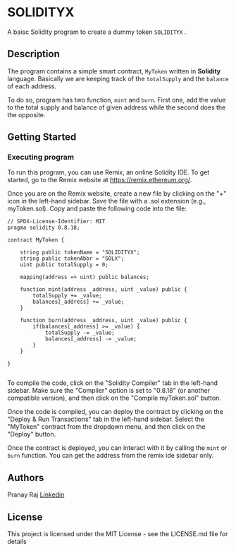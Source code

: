 # SOLIDITYX

A baisc Solidity program to create a dummy token `SOLIDITYX` .  

## Description

The program contains a simple smart contract, `MyToken` written in **Solidity** language. Basically we are keeping track of the `totalSupply` and the `balance` of each address.

To do so, program has two function, `mint` and `burn`. First one, add the value to the total supply and balance of given address while the second does the the opposite.

## Getting Started

### Executing program

To run this program, you can use Remix, an online Solidity IDE. To get started, go to the Remix website at https://remix.ethereum.org/.

Once you are on the Remix website, create a new file by clicking on the "+" icon in the left-hand sidebar. Save the file with a .sol extension (e.g., myToken.sol). Copy and paste the following code into the file:

```solidity
// SPDX-License-Identifier: MIT
pragma solidity 0.8.18;

contract MyToken {

    string public tokenName = "SOLIDITYX";
    string public tokenAbbr = "SOLX";
    uint public totalSupply = 0;

    mapping(address => uint) public balances;

    function mint(address _address, uint _value) public {
        totalSupply += _value;
        balances[_address] += _value;
    }
    
    function burn(address _address, uint _value) public {
        if(balances[_address] >= _value) {
            totalSupply -= _value;
            balances[_address] -= _value;
        }
    }

}


```

To compile the code, click on the "Solidity Compiler" tab in the left-hand sidebar. Make sure the "Compiler" option is set to "0.8.18" (or another compatible version), and then click on the "Compile myToken.sol" button.

Once the code is compiled, you can deploy the contract by clicking on the "Deploy & Run Transactions" tab in the left-hand sidebar. Select the "MyToken" contract from the dropdown menu, and then click on the "Deploy" button.

Once the contract is deployed, you can interact with it by calling the `mint` or `burn` function. You can get the address from the remix ide sidebar only.

## Authors

Pranay Raj
<a href="www.linkedin.com/in/masterpranay1">Linkedin</a>


## License

This project is licensed under the MIT License - see the LICENSE.md file for details